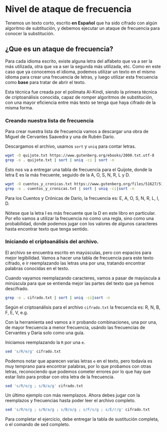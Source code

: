 # Nivel de ataque de frecuencia

Tenemos un texto corto, escrito **en Español** que ha sido cifrado con algún algoritmo de subtitución, y debemos ejecutar un ataque de frecuencia para conocer la substitución.

## ¿Que es un ataque de frecuencia?

Para cada idioma escrito, existe alguna letra del alfabeto que va a ser la más utilizada, otra que va a ser la segunda más utilizada, etc. Como en este caso que ya conocemos el idioma, podemos utilizar un texto en el mismo idioma para crear una frecuencia de letras, y luego utilizar esta frecuencia como **base** para tratar de abrir el texto.

Esta técnica fue creada por el polímata Al-Kindi, siendo la primera técnica de criptoanálisis conocida, capaz de romper algoritmos de substitución, con una mayor eficiencia entre más texto se tenga que haya cifrado de la misma forma.

### Creando **nuestra** lista de frecuencia

Para crear nuestra lista de frecuencia vamos a descargar una obra de Miguel de Cervantes Saavedra y una de Rubén Darío.

Descargamos el archivo, usamos ``sort`` y ``uniq`` para contar letras.

```bash
wget -O quijote.txt https://www.gutenberg.org/ebooks/2000.txt.utf-8
grep -o . quijote.txt | sort | uniq -ci | sort -n
```
Esto nos va a entregar una tabla de frecuencia para el Quijote, donde la letra E es la más frecuente, seguido de la A, O, S, N, R, L y D.

```bash
wget -O cuentos_y_cronicas.txt https://www.gutenberg.org/files/51627/51627-0.txt
grep -o . cuentos_y_cronicas.txt | sort | uniq -ci|sort -n
```

Para los Cuentos y Crónicas de Darío, la frecuencia es: E, A, O, S, N, R, L, I, D.

Nótese que la letra I es más frecuente que la D en este libro en particular. Por ello vamos a utilizar la frecuencia no como una regla, sino como una probabilidad, donde podemos jugar con los valores de algunos caracteres hasta encontrar texto que tenga sentido.

### Iniciando el criptoanálisis del archivo.

El archivo se encuentra escrito en mayúsculas, pero con espacios para mejor legibilidad. Vamos a hacer una tabla de frecuencia para este texto cifrado, e ir reemplazando las letras una por una, tratando encontrar palabras conocidas en el texto.

Cuando vayamos reemplazando caracteres, vamos a pasar de mayúscula a minúscula para que se entienda mejor las partes del texto que ya hemos descifrado.

```bash
grep -o . cifrado.txt | sort | uniq -ci|sort -n
```

Según el criptoanálisis para el archivo ``cifrado.txt`` la frecuencia es: R, N, B, F, E, V, e.g.

Con la herramienta sed vamos a ir probando combinaciones, una por una, de mayor frecuencia a menor frecuencia, usándo las frecuencias de Cervantes y Daría solo como una guía.

Iniciamos reemplazando la ``R`` por una ``e``.

```bash
sed 's/R/e/g' cifrado.txt
```

Podemos notar que aparecen varias letras ``e`` en el texto, pero todavía es muy temprano para encontrar palabras, por lo que probamos con otras letras, reconociendo que podemos cometer errores por lo que hay que estar listo para probar con otra letra de la frecuencia.

```bash
sed 's/R/e/g ; s/N/a/g' cifrado.txt
```

Un último ejemplo con más reemplazos. Ahora debes jugar con la reemplazos y frecuencias hasta poder leer el archivo completo.

```bash
sed 's/R/e/g ; s/N/a/g ; s/B/o/g ; s/F/s/g ; s/E/r/g' cifrado.txt
```

Para completar el ejercicio, debe entregar la tabla de sustitución completa, o el comando de sed completo.
